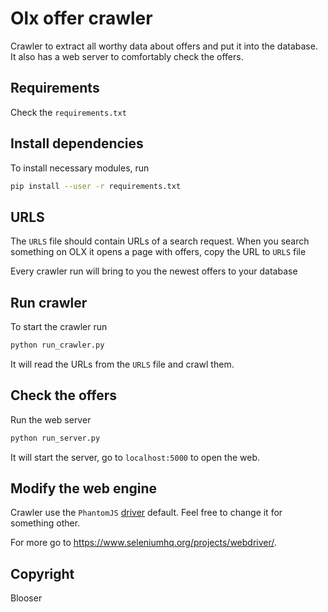 # Olx offer crawler

Crawler to extract all worthy data about offers and put it into the database. It also has a web server to comfortably check the offers.

## Requirements

Check the `requirements.txt`

## Install dependencies

To install necessary modules, run

```zsh
pip install --user -r requirements.txt
```

## URLS

The `URLS` file should contain URLs of a search request. When you search something on OLX  it opens a page with offers, copy the URL to `URLS` file

Every crawler run will bring to you the newest offers to your database

##  Run crawler

To start the crawler run

```zsh
python run_crawler.py
```

It will read the URLs from the `URLS` file and crawl them.

## Check the offers

Run the web server 

```zsh
python run_server.py
```

It will start the server, go to `localhost:5000` to open the web.

## Modify the web engine

Crawler use the `PhantomJS` [driver](https://github.com/blooser/olxoffercrawler/blob/master/olxoffercrawler/crawler.py#L16) default. Feel free to change it for something other. 

For more go to https://www.seleniumhq.org/projects/webdriver/.

## Copyright

Blooser 
